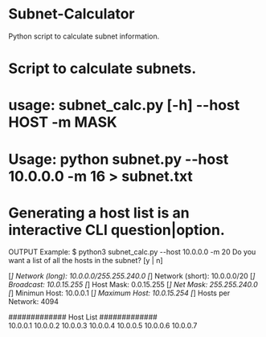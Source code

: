 # Subnet-Calculator
Python script to calculate subnet information.

# Script to calculate subnets.
# usage: subnet_calc.py [-h] --host HOST -m MASK
# Usage: python subnet.py --host 10.0.0.0 -m 16 > subnet.txt
# Generating a host list is an interactive CLI question|option.

OUTPUT Example:
$ python3 subnet_calc.py --host 10.0.0.0 -m 20
Do you want a list of all the hosts in the subnet? [y | n]

[*] Network (long):     10.0.0.0/255.255.240.0
[*] Network (short):    10.0.0.0/20
[*] Broadcast:          10.0.15.255
[*] Host Mask:          0.0.15.255
[*] Net Mask:           255.255.240.0
[*] Minimun Host:       10.0.0.1
[*] Maximum Host:       10.0.15.254
[*] Hosts per Network:  4094

#############
  Host List
#############  
10.0.0.1
10.0.0.2
10.0.0.3
10.0.0.4
10.0.0.5
10.0.0.6
10.0.0.7
